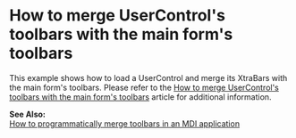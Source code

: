 # How to merge UserControl's toolbars with the main form's toolbars


<p>This example shows how to load a UserControl and merge its XtraBars with the main form's toolbars. Please refer to the <a href="https://www.devexpress.com/Support/Center/p/A2945">How to merge UserControl's toolbars with the main form's toolbars</a> article for additional information.</p><p><strong>See Also:</strong><br />
<a href="https://www.devexpress.com/Support/Center/p/E846">How to programmatically merge toolbars in an MDI application</a></p>

<br/>


